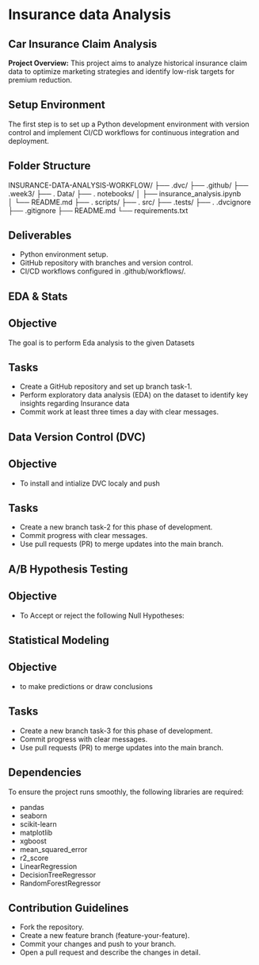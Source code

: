 # Insurance data Analysis

## Car Insurance Claim Analysis

**Project Overview:**
This project aims to analyze historical insurance claim data to optimize marketing strategies and identify low-risk targets for premium reduction.

## Setup Environment
The first step is to set up a Python development environment with version control and implement CI/CD workflows for continuous integration and deployment.
## Folder Structure 

INSURANCE-DATA-ANALYSIS-WORKFLOW/ 
├── .dvc/ 
├── .github/
├── .week3/
├── . Data/
├── . notebooks/
│   ├── insurance_analysis.ipynb  
│   └── README.md 
├── . scripts/ 
├── . src/
├── .tests/
├── . .dvcignore 
├── .gitignore 
├── README.md 
└── requirements.txt 

## Deliverables
- Python environment setup.
- GitHub repository with branches and version control.
- CI/CD workflows configured in .github/workflows/.

## EDA & Stats

## Objective
The goal is to perform Eda analysis to the given Datasets

## Tasks
- Create a GitHub repository and set up branch task-1.
- Perform exploratory data analysis (EDA) on the dataset to identify key insights regarding Insurance data
- Commit work at least three times a day with clear messages.

## Data Version Control (DVC)
## Objective
- To install and intialize DVC localy and push

## Tasks
- Create a new branch task-2 for this phase of development.
- Commit progress with clear messages.
- Use pull requests (PR) to merge updates into the main branch.

## A/B Hypothesis Testing
## Objective
- To Accept or reject the following Null Hypotheses: 

## Statistical Modeling
## Objective
- to make predictions or draw conclusions 

## Tasks
- Create a new branch task-3 for this phase of development.
- Commit progress with clear messages.
- Use pull requests (PR) to merge updates into the main branch.

## Dependencies
To ensure the project runs smoothly, the following libraries are required:
- pandas
- seaborn
- scikit-learn
- matplotlib
- xgboost
- mean_squared_error
- r2_score
- LinearRegression
- DecisionTreeRegressor
- RandomForestRegressor

## Contribution Guidelines
- Fork the repository.
- Create a new feature branch (feature-your-feature).
- Commit your changes and push to your branch.
- Open a pull request and describe the changes in detail.